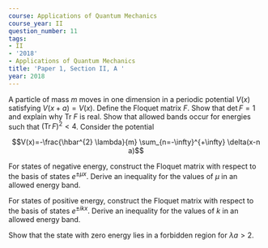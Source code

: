 ```yaml
---
course: Applications of Quantum Mechanics
course_year: II
question_number: 11
tags:
- II
- '2018'
- Applications of Quantum Mechanics
title: 'Paper 1, Section II, A '
year: 2018
---
```




A particle of mass $m$ moves in one dimension in a periodic potential $V(x)$ satisfying $V(x+a)=V(x)$. Define the Floquet matrix $F$. Show that $\operatorname{det} F=1$ and explain why Tr $F$ is real. Show that allowed bands occur for energies such that $(\operatorname{Tr} F)^{2}<4$. Consider the potential

$$V(x)=-\frac{\hbar^{2} \lambda}{m} \sum_{n=-\infty}^{+\infty} \delta(x-n a)$$

For states of negative energy, construct the Floquet matrix with respect to the basis of states $e^{\pm \mu x}$. Derive an inequality for the values of $\mu$ in an allowed energy band.

For states of positive energy, construct the Floquet matrix with respect to the basis of states $e^{\pm i k x}$. Derive an inequality for the values of $k$ in an allowed energy band.

Show that the state with zero energy lies in a forbidden region for $\lambda a>2$.
